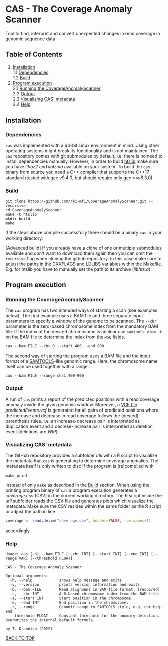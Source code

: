 # CAS - The Coverage Anomaly Scanner 
Tool to find, interpret and convert unexpected changes in read coverage in genomic sequence data

## Table of Contents
1. [Installation](#installation) <br>
    1.1 [Dependencies](#dependencies) <br>
    1.2 [Build](#build) <br>
2. [Program execution](#program-execution) <br>
    2.1 [Running the CoverageAnomalyScanner](#running-the-coverageanomalyscanner) <br>
    2.2 [Output](#output) <br>
    2.3 [Visualizing CAS' metadata](#visualizing-cas-metadata) <br>
    2.4 [Help](#help) <br>
    
## Installation

### Dependencies
`cas` was implemented with a 64-bit Linux environment in mind. Using other operating systems might break its functionality and is not maintained. The `cas` repository comes with git submodules by default, i.e. there is no need to install dependencies manually. However, in order to build [htslib](https://github.com/samtools/htslib) make sure you have _libbz2_ and _liblzma_ available on your system. To build the `cas` binary from source you need a C++ compiler that supports the C++17 standard (tested with gcc v9.4.0, but should require only gcc >=v8.3.0).

### Build
```
git clone https://github.com/rki-mf1/CoverageAnomalyScanner.git --recursive
cd CoverageAnomalyScanner 
make -C htslib
mkdir build
make
```

If the steps above compile successfully there should be a binary `cas` in your working directory.

[Advanced build] If you already have a clone of one or multiple submodules available and don't want to download them again then you can omit the `--recursive` flag when cloning the github repository. In this case make sure to adjust the paths in the CXXFLAGS and LDLIBS variables within the Makefile. E.g. for htslib you have to manually set the path to its archive (_libhts.a_).

## Program execution

### Running the CoverageAnomalyScanner
The `cas` program has two intended ways of starting a scan (see examples below). The first example uses a BAM file and three separate input parameters to specify a window of the genome to be scanned. The `--chr` parameter is the zero-based chromosome index from the mandatory BAM file. If the index of the desired chromosome is unclear use `samtools view -H` on the BAM file to determine the index from the `@SQ` fields.
```
cas --bam FILE --chr 0 --start 400 --end 900
```
The second way of starting the program uses a BAM file and the input format of a [SAMTOOLS](http://www.htslib.org/)-like genomic range. Here, the chromosome name itself can be used together with a range.
```
cas --bam FILE --range chr1:400-900
```

### Output
A run of `cas` prints a report of the predicted positions with a read coverage anomaly inside the given genomic window. Moreover, a [VCF file](https://samtools.github.io/hts-specs/VCFv4.2.pdf) _predictedEvents.vcf_ is generated for all pairs of predicted positions where the increase and decrease in read coverage follows the (nested) parenthesis rules. I.e. an increase-decrease pair is interpreted as duplication event and a decrese-increase pair is interpreted as deletion event (deletions are _WIP_).

### Visualizing CAS' metadata
The GitHub repository provides a subfolder _util_ with a R script to visualize the metadata that `cas` is generating to determine coverage anomalies. The metadata itself is only written to disc if the program is (re)compiled with
```
make print
```
instead of only `make` as described in the [Build](#build) section. When using the printing program binary of `cas` a program execution generates a _coverage.csv_ (CSV) in the current working directory. The R script inside the _util_ subfolder reads the CSV file and generates plots which visualize the metadata. Make sure the CSV resides within the same folder as the R script or adjust the path in line
```R
coverage <- read.delim("coverage.csv", header=FALSE, row.names=1)
```
accordingly.

### Help
```
Usage: cas [-h] --bam FILE [--chr INT] [--start INT] [--end INT] [--range VAR] [--threshold FLOAT]

CAS - The Coverage Anomaly Scanner

Optional arguments:
  -h, --help            shows help message and exits 
  -v, --version         prints version information and exits 
  -b, --bam FILE        Read alignment in BAM file format. [required]
  -c, --chr INT         A 0-based chromosome index from the BAM file. 
  -s, --start INT       Start position in the chromosome. 
  -e, --end INT         End position in the chromosome. 
  -r, --range           Genomic range in SAMTOOLS style, e.g. chr:beg-end 
  --threshold FLOAT     Constant threshold for the anomaly detection. Overwrites the internal default formula. 

by T. Krannich (2022)
```

[BACK TO TOP](#table-of-contents)
